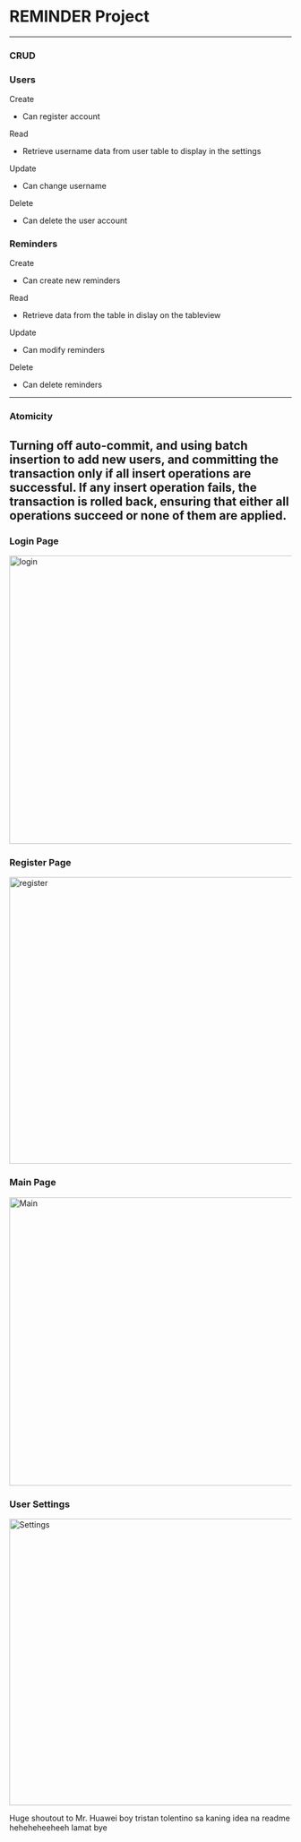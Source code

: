 # REMINDER Project
---
### CRUD
### Users

Create
- Can register account

Read
- Retrieve username data from user table to display in the settings

Update
- Can change username

Delete
- Can delete the user account

### Reminders

Create
- Can create new reminders

Read
- Retrieve data from the table in dislay on the tableview

Update
- Can modify reminders

Delete
- Can delete reminders
---
### Atomicity

Turning off auto-commit, and using batch insertion to add new users, and committing the transaction only if all insert operations are successful. If any insert operation fails, the transaction is rolled back, ensuring that either all operations succeed or none of them are applied.
---

### Login Page
<img width="515" alt="login" src="https://github.com/Jethrr/OOP2-JBDC/assets/117164095/4ac338d9-5b69-42e5-b5e6-0e476e716562">

### Register Page
<img width="512" alt="register" src="https://github.com/Jethrr/OOP2-JBDC/assets/117164095/e777c5e4-8a33-4cc9-991e-7a9eeb2eb3f6">

### Main Page
<img width="515" alt="Main" src="https://github.com/Jethrr/OOP2-JBDC/assets/117164095/ba49f3b0-9837-499a-8f80-77c9debd4fcb">

### User Settings
<img width="512" alt="Settings" src="https://github.com/Jethrr/OOP2-JBDC/assets/117164095/d66224ee-7cb3-4f50-80bc-5091b52dd0d8">

Huge shoutout to Mr. Huawei boy tristan tolentino sa kaning idea na readme heheheheeheeh lamat bye 



